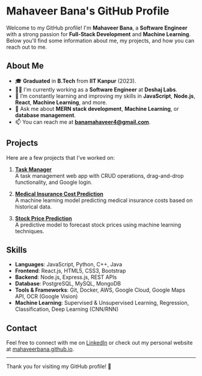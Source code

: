 # Mahaveer Bana's GitHub Profile

Welcome to my GitHub profile! I'm **Mahaveer Bana**, a **Software Engineer** with a strong passion for **Full-Stack Development** and **Machine Learning**. Below you'll find some information about me, my projects, and how you can reach out to me.

## About Me
- 🎓 **Graduated** in **B.Tech** from **IIT Kanpur** (2023).
- 👨‍💻 I'm currently working as a **Software Engineer** at **Deshaj Labs**.
- 🌱 I’m constantly learning and improving my skills in **JavaScript**, **Node.js**, **React**, **Machine Learning**, and more.
- 💬 Ask me about **MERN stack development**, **Machine Learning**, or **database management**.
- 📫 You can reach me at **banamahaveer4@gmail.com**.

## Projects

Here are a few projects that I've worked on:

1. **[Task Manager](https://github.com/mahaveerbana/task-manager)**  
   A task management web app with CRUD operations, drag-and-drop functionality, and Google login.

2. **[Medical Insurance Cost Prediction](https://github.com/mahaveerbana/Medical-Insurance-Cost-Prediction)**  
   A machine learning model predicting medical insurance costs based on historical data.

3. **[Stock Price Prediction](https://github.com/mahaveerbana/stock-price-prediction)**  
   A predictive model to forecast stock prices using machine learning techniques.

## Skills

- **Languages**: JavaScript, Python, C++, Java
- **Frontend**: React.js, HTML5, CSS3, Bootstrap
- **Backend**: Node.js, Express.js, REST APIs
- **Database**: PostgreSQL, MySQL, MongoDB
- **Tools & Frameworks**: Git, Docker, AWS, Google Cloud, Google Maps API, OCR (Google Vision)
- **Machine Learning**: Supervised & Unsupervised Learning, Regression, Classification, Deep Learning (CNN/RNN)

## Contact

Feel free to connect with me on [LinkedIn](https://www.linkedin.com/in/mvbana/) or check out my personal website at [mahaveerbana.github.io](https://mahaveerbana.github.io).

---

Thank you for visiting my GitHub profile! 🚀
